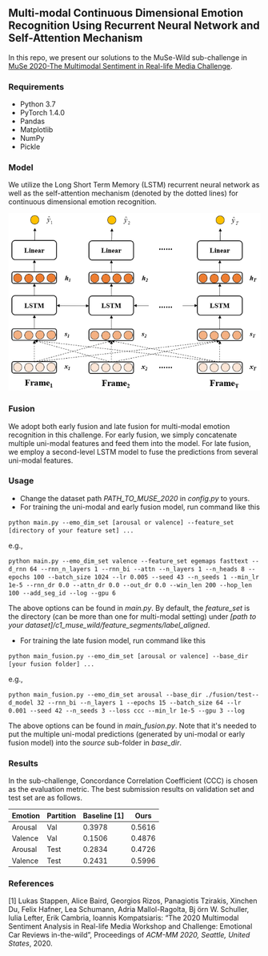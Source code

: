 ## Multi-modal Continuous Dimensional Emotion Recognition Using Recurrent Neural Network and Self-Attention Mechanism

In this repo, we present our solutions to the MuSe-Wild sub-challenge in [MuSe 2020-The Multimodal Sentiment in Real-life Media Challenge](https://www.muse-challenge.org/).

### Requirements
- Python 3.7
- PyTorch 1.4.0
- Pandas
- Matplotlib
- NumPy
- Pickle

### Model
We utilize the Long Short Term Memory (LSTM) recurrent neural network as well as the
self-attention mechanism (denoted by the dotted lines) for continuous dimensional emotion recognition.

![Architecture](imgs/model.png?raw=true "An overview of our model")


### Fusion
We adopt both early fusion and late fusion for multi-modal emotion
recognition in this challenge. For early fusion, we simply concatenate
multiple uni-modal features and feed them into the model. For late fusion,
we employ a second-level LSTM model to fuse the predictions from
several uni-modal features.

### Usage
- Change the dataset path *PATH_TO_MUSE_2020* in *config.py* to yours.
- For training the uni-modal and early fusion model, run command like this
```
python main.py --emo_dim_set [arousal or valence] --feature_set [directory of your feature set] ...
```
e.g.,
```
python main.py --emo_dim_set valence --feature_set egemaps fasttext --d_rnn 64 --rnn_n_layers 1 --rnn_bi --attn --n_layers 1 --n_heads 8 --epochs 100 --batch_size 1024 --lr 0.005 --seed 43 --n_seeds 1 --min_lr 1e-5 --rnn_dr 0.0 --attn_dr 0.0 --out_dr 0.0 --win_len 200 --hop_len 100 --add_seg_id --log --gpu 6
```
The above options can be found in *main.py*. By default, the *feature_set* is the directory (can be more than one for multi-modal setting) under *[path to your dataset]/c1_muse_wild/feature_segments/label_aligned*. 
- For training the late fusion model, run command like this
```
python main_fusion.py --emo_dim_set [arousal or valence] --base_dir [your fusion folder] ...
```
e.g.,
```
python main_fusion.py --emo_dim_set arousal --base_dir ./fusion/test--d_model 32 --rnn_bi --n_layers 1 --epochs 15 --batch_size 64 --lr 0.001 --seed 42 --n_seeds 3 --loss ccc --min_lr 1e-5 --gpu 3 --log
```
The above options can be found in *main_fusion.py*. Note that it's needed to put the multiple uni-modal predictions (generated by uni-modal or early fusion model) into the *source* sub-folder in *base_dir*.



### Results
In the sub-challenge, Concordance Correlation Coefficient (CCC) is chosen as the evaluation metric.
The best submission results on validation set and test set are as follows.

| Emotion  | Partition | Baseline [1] | Ours
| ------------- | ------------- | ------------- | ------------- | 
| Arousal  | Val  | 0.3978 | 0.5616 |
| Valence  | Val  | 0.1506 | 0.4876 |
| Arousal  | Test  | 0.2834 | 0.4726 |
| Valence  | Test  | 0.2431 | 0.5996 |


### References

[1] Lukas Stappen, Alice Baird, Georgios Rizos, Panagiotis Tzirakis, Xinchen Du, Felix Hafner, Lea Schumann, Adria Mallol-Ragolta, Bj ̈orn W. Schuller, Iulia Lefter, Erik Cambria, Ioannis Kompatsiaris: “The 2020 Multimodal Sentiment Analysis in Real-life Media Workshop and Challenge: Emotional Car Reviews in-the-wild”, Proceedings of *ACM-MM 2020, Seattle, United States*, 2020.
